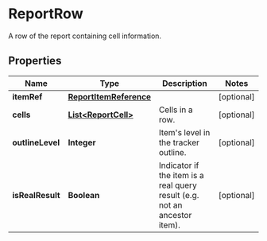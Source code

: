 

# ReportRow

A row of the report containing cell information.
## Properties

Name | Type | Description | Notes
------------ | ------------- | ------------- | -------------
**itemRef** | [**ReportItemReference**](ReportItemReference.md) |  |  [optional]
**cells** | [**List&lt;ReportCell&gt;**](ReportCell.md) | Cells in a row. |  [optional]
**outlineLevel** | **Integer** | Item&#39;s level in the tracker outline. |  [optional]
**isRealResult** | **Boolean** | Indicator if the item is a real query result (e.g. not an ancestor item). |  [optional]




